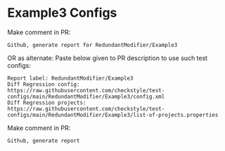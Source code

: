 # Example3 Configs
Make comment in PR:
```
Github, generate report for RedundantModifier/Example3
```
OR as alternate:
Paste below given to PR description to use such test configs:
```
Report label: RedundantModifier/Example3
Diff Regression config: https://raw.githubusercontent.com/checkstyle/test-configs/main/RedundantModifier/Example3/config.xml
Diff Regression projects: https://raw.githubusercontent.com/checkstyle/test-configs/main/RedundantModifier/Example3/list-of-projects.properties
```
Make comment in PR:
```
Github, generate report
```
